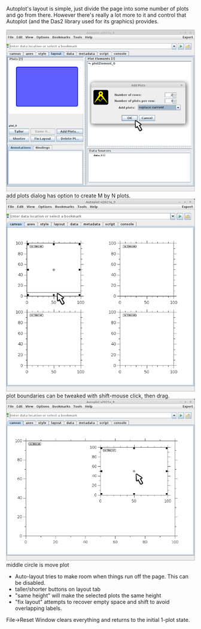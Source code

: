 Autoplot's layout is simple, just divide the page into some number of plots
and go from there.  However there's really a lot more to it and control that 
Autoplot (and the Das2 library used for its graphics) provides.

<img src="media/addPlots.png">
add plots dialog has option to create M by N plots.

<img src="media/tweakDimensions.png">
plot boundaries can be tweaked with shift-mouse click, then drag.

<img src="media/movePlot.png">
middle circle is move plot 

* Auto-layout tries to make room when things run off the page. This can be disabled.
* taller/shorter buttons on layout tab
* "same height" will make the selected plots the same height
* "fix layout" attempts to recover empty space and shift to avoid overlapping labels.

File->Reset Window clears everything and returns to the initial 1-plot state.


